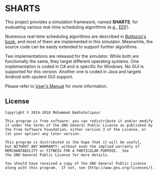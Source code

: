 # SHARTS

This project provides a simulation framework, named **SHARTS**, for evaluating various real-time scheduling algorithms (e.g., [EDF](https://en.wikipedia.org/wiki/Earliest_deadline_first_scheduling)). 

Numerous real-time scheduling algorithms are described in [Buttazzo's book](http://www.springer.com/gp/book/9781461406754), and most of them are implemented in this simulator. Meanwhile, the source code can be easily extended to support further algorithms. 

Two implementations are released for the simulator. While both are functionally the same, they target different operating systems. One implementation is coded in C# and is specific for Windows. No GUI is supported for this version. Another one is coded in Java and targets Android with opulent GUI support.

Please refer to [User's Manual](https://github.com/bakhshalipour/SHARTS/blob/master/SHARTS-UserGuide.pdf) for more information.

## License
    Copyright © 2014-2018 Mohammad Bakhshalipour

    This program is free software: you can redistribute it and/or modify
    it under the terms of the GNU General Public License as published by
    the Free Software Foundation, either version 3 of the License, or
    (at your option) any later version.

    This program is distributed in the hope that it will be useful,
    but WITHOUT ANY WARRANTY; without even the implied warranty of
    MERCHANTABILITY or FITNESS FOR A PARTICULAR PURPOSE.  See
    the GNU General Public License for more details.

    You should have received a copy of the GNU General Public License
    along with this program.  If not, see {http://www.gnu.org/licenses/}.

